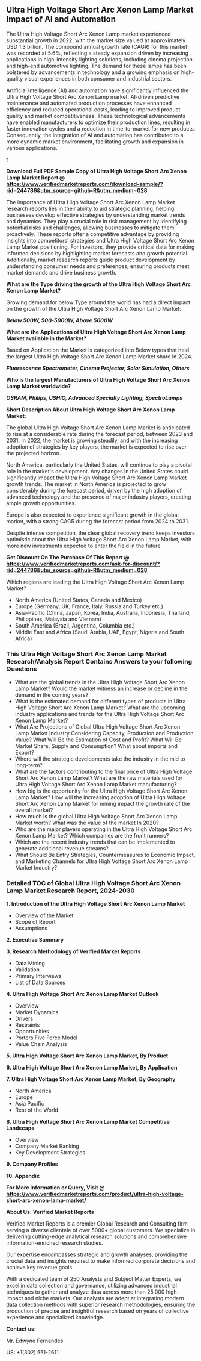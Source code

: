<h2>Ultra High Voltage Short Arc Xenon Lamp Market Impact of AI and Automation</h2><p>The Ultra High Voltage Short Arc Xenon Lamp market experienced substantial growth in 2022, with the market size valued at approximately USD 1.3 billion. The compound annual growth rate (CAGR) for this market was recorded at 5.6%, reflecting a steady expansion driven by increasing applications in high-intensity lighting solutions, including cinema projection and high-end automotive lighting. The demand for these lamps has been bolstered by advancements in technology and a growing emphasis on high-quality visual experiences in both consumer and industrial sectors.</p><p>Artificial Intelligence (AI) and automation have significantly influenced the Ultra High Voltage Short Arc Xenon Lamp market. AI-driven predictive maintenance and automated production processes have enhanced efficiency and reduced operational costs, leading to improved product quality and market competitiveness. These technological advancements have enabled manufacturers to optimize their production lines, resulting in faster innovation cycles and a reduction in time-to-market for new products. Consequently, the integration of AI and automation has contributed to a more dynamic market environment, facilitating growth and expansion in various applications.</p>t</p><p id="" class=""><strong>Download Full PDF Sample Copy of Ultra High Voltage Short Arc Xenon Lamp Market Report @ <a href="https://www.verifiedmarketreports.com/download-sample/?rid=244786&utm_source=github-R&utm_medium=028" target="_blank">https://www.verifiedmarketreports.com/download-sample/?rid=244786&utm_source=github-R&utm_medium=028</a></strong></p><p>The importance of&nbsp;Ultra High Voltage Short Arc Xenon Lamp Market research reports lies in their ability to aid strategic planning, helping businesses develop effective strategies by understanding market trends and dynamics. They play a crucial role in risk management by identifying potential risks and challenges, allowing businesses to mitigate them proactively. These reports offer a competitive advantage by providing insights into competitors' strategies and Ultra High Voltage Short Arc Xenon Lamp Market positioning. For investors, they provide critical data for making informed decisions by highlighting market forecasts and growth potential. Additionally, market research reports guide product development by understanding consumer needs and preferences, ensuring products meet market demands and drive business growth.</p><p><strong>What are the&nbsp;Type driving the growth of the Ultra High Voltage Short Arc Xenon Lamp Market?</strong></p><p id="" class="">Growing demand for below Type around the world has had a direct impact on the growth of the Ultra High Voltage Short Arc Xenon Lamp Market:</p><em><strong>Below 500W, 500-5000W, Above 5000W</strong></em></p><strong>What are the&nbsp;Applications&nbsp;of Ultra High Voltage Short Arc Xenon Lamp Market available in the Market?</strong></p><p id="" class="">Based on Application the Market is categorized into Below types that held the largest Ultra High Voltage Short Arc Xenon Lamp Market share In 2024.</p><em><strong>Fluorescence Spectrometer, Cinema Projector, Solar Simulation, Others</strong></em></p><strong>Who is the largest Manufacturers of Ultra High Voltage Short Arc Xenon Lamp Market worldwide?</strong></p><p><em><strong>OSRAM, Philips, USHIO, Advanced Specialty Lighting, SpectroLamps</strong></em></p><p id="" class=""><strong>Short Description About Ultra High Voltage Short Arc Xenon Lamp Market:</strong></p><p>The global Ultra High Voltage Short Arc Xenon Lamp Market is anticipated to rise at a considerable rate during the forecast period, between 2023 and 2031. In 2022, the market is growing steadily, and with the increasing adoption of strategies by key players, the market is expected to rise over the projected horizon.</p><p>North America, particularly the United States, will continue to play a pivotal role in the market's development. Any changes in the United States could significantly impact the Ultra High Voltage Short Arc Xenon Lamp Market growth trends. The market in North America is projected to grow considerably during the forecast period, driven by the high adoption of advanced technology and the presence of major industry players, creating ample growth opportunities.</p><p>Europe is also expected to experience significant growth in the global market, with a strong CAGR during the forecast period from 2024 to 2031.</p><p>Despite intense competition, the clear global recovery trend keeps investors optimistic about the Ultra High Voltage Short Arc Xenon Lamp Market, with more new investments expected to enter the field in the future.</p><p id="" class=""><strong>Get Discount On The Purchase Of This Report @ <a href="https://www.verifiedmarketreports.com/ask-for-discount/?rid=244786&utm_source=github-R&utm_medium=028" target="_blank">https://www.verifiedmarketreports.com/ask-for-discount/?rid=244786&utm_source=github-R&utm_medium=028</a></strong></p>Which regions are leading the Ultra High Voltage Short Arc Xenon Lamp Market?</p><ul><li>North America (United States, Canada and Mexico)</li><li>Europe (Germany, UK, France, Italy, Russia and Turkey etc.)</li><li>Asia-Pacific (China, Japan, Korea, India, Australia, Indonesia, Thailand, Philippines, Malaysia and Vietnam)</li><li>South America (Brazil, Argentina, Columbia etc.)</li><li>Middle East and Africa (Saudi Arabia, UAE, Egypt, Nigeria and South Africa)</li></ul><h3 id="" class="">This Ultra High Voltage Short Arc Xenon Lamp Market Research/Analysis Report Contains Answers to your following Questions</h3><ul><li>What are the global trends in the Ultra High Voltage Short Arc Xenon Lamp Market? Would the market witness an increase or decline in the demand in the coming years?</li><li>What is the estimated demand for different types of products in Ultra High Voltage Short Arc Xenon Lamp Market? What are the upcoming industry applications and trends for the Ultra High Voltage Short Arc Xenon Lamp Market?</li><li>What Are Projections of Global Ultra High Voltage Short Arc Xenon Lamp Market Industry Considering Capacity, Production and Production Value? What Will Be the Estimation of Cost and Profit? What Will Be Market Share, Supply and Consumption? What about imports and Export?</li><li>Where will the strategic developments take the industry in the mid to long-term?</li><li>What are the factors contributing to the final price of Ultra High Voltage Short Arc Xenon Lamp Market? What are the raw materials used for Ultra High Voltage Short Arc Xenon Lamp Market manufacturing?</li><li>How big is the opportunity for the Ultra High Voltage Short Arc Xenon Lamp Market? How will the increasing adoption of Ultra High Voltage Short Arc Xenon Lamp Market for mining impact the growth rate of the overall market?</li><li>How much is the global Ultra High Voltage Short Arc Xenon Lamp Market worth? What was the value of the market In 2020?</li><li>Who are the major players operating in the Ultra High Voltage Short Arc Xenon Lamp Market? Which companies are the front runners?</li><li>Which are the recent industry trends that can be implemented to generate additional revenue streams?</li><li>What Should Be Entry Strategies, Countermeasures to Economic Impact, and Marketing Channels for Ultra High Voltage Short Arc Xenon Lamp Market Industry?</li></ul><h3 id="" class="">Detailed TOC of Global Ultra High Voltage Short Arc Xenon Lamp Market Research Report, 2024-2030</h3><p id="" class=""><strong>1. Introduction of the Ultra High Voltage Short Arc Xenon Lamp Market</strong></p><ul><li>Overview of the Market</li><li>Scope of Report</li><li>Assumptions</li></ul><p id="" class=""><strong>2. Executive Summary</strong></p><p id="" class=""><strong>3. Research Methodology of Verified Market Reports</strong></p><ul><li>Data Mining</li><li>Validation</li><li>Primary Interviews</li><li>List of Data Sources</li></ul><p id="" class=""><strong>4. Ultra High Voltage Short Arc Xenon Lamp Market Outlook</strong></p><ul><li>Overview</li><li>Market Dynamics</li><li>Drivers</li><li>Restraints</li><li>Opportunities</li><li>Porters Five Force Model</li><li>Value Chain Analysis</li></ul><p id="" class=""><strong>5. Ultra High Voltage Short Arc Xenon Lamp Market, By Product</strong></p><p id="" class=""><strong>6. Ultra High Voltage Short Arc Xenon Lamp Market, By Application</strong></p><p id="" class=""><strong>7. Ultra High Voltage Short Arc Xenon Lamp Market, By Geography</strong></p><ul><li>North America</li><li>Europe</li><li>Asia Pacific</li><li>Rest of the World</li></ul><p id="" class=""><strong>8. Ultra High Voltage Short Arc Xenon Lamp Market Competitive Landscape</strong></p><ul><li>Overview</li><li>Company Market Ranking</li><li>Key Development Strategies</li></ul><p id="" class=""><strong>9. Company Profiles</strong></p><p id="" class=""><strong>10. Appendix</strong></p><p id="" class=""><strong>For More Information or Query, Visit @ <a href="https://www.verifiedmarketreports.com/product/ultra-high-voltage-short-arc-xenon-lamp-market/" target="_blank">https://www.verifiedmarketreports.com/product/ultra-high-voltage-short-arc-xenon-lamp-market/</a></strong></p><p id="" class=""><strong>About Us: Verified Market Reports</strong></p><p id="" class="">Verified Market Reports is a premier Global Research and Consulting firm serving a diverse clientele of over 5000+ global customers. We specialize in delivering cutting-edge analytical research solutions and comprehensive information-enriched research studies.</p><p id="" class="">Our expertise encompasses strategic and growth analyses, providing the crucial data and insights required to make informed corporate decisions and achieve key revenue goals.</p><p id="" class="">With a dedicated team of 250 Analysts and Subject Matter Experts, we excel in data collection and governance, utilizing advanced industrial techniques to gather and analyze data across more than 25,000 high-impact and niche markets. Our analysts are adept at integrating modern data collection methods with superior research methodologies, ensuring the production of precise and insightful research based on years of collective experience and specialized knowledge.</p><p id="" class=""><strong>Contact us:</strong></p><p id="" class="">Mr. Edwyne Fernandes</p><p id="" class="">US: +1(302) 551-2611</p>